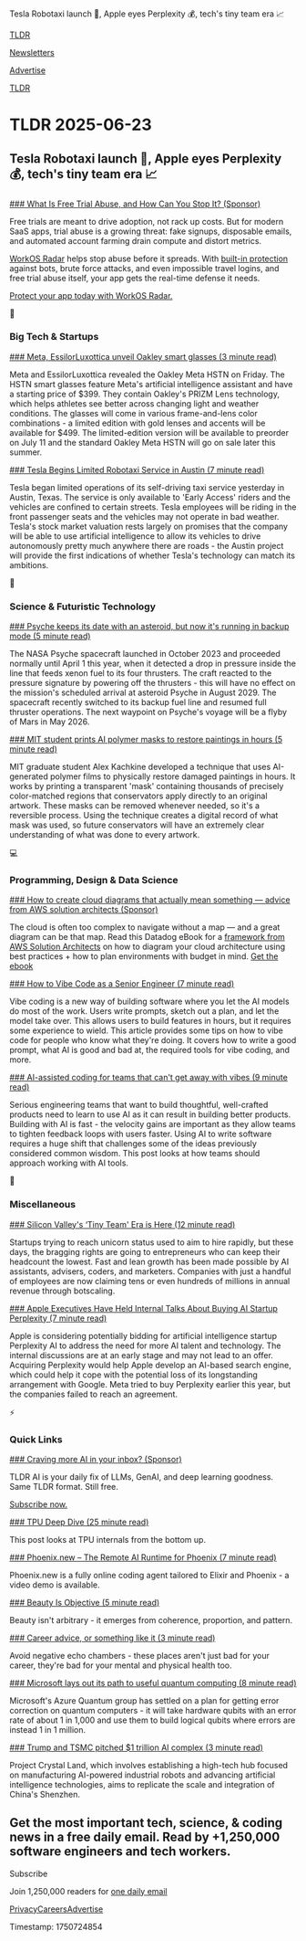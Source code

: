 Tesla Robotaxi launch 🚕, Apple eyes Perplexity 💰, tech's tiny team era 📈

[TLDR](/)

[Newsletters](/newsletters)

[Advertise](https://advertise.tldr.tech/)

[TLDR](/)

# TLDR 2025-06-23

## Tesla Robotaxi launch 🚕, Apple eyes Perplexity 💰, tech's tiny team era 📈

### 

[### What Is Free Trial Abuse, and How Can You Stop It? (Sponsor)](https://workos.com/blog/what-is-free-trial-abuse?utm_source=tldr&amp;utm_medium=newsletter&amp;utm_campaign=q22025)

Free trials are meant to drive adoption, not rack up costs. But for modern SaaS apps, trial abuse is a growing threat: fake signups, disposable emails, and automated account farming drain compute and distort metrics.

[WorkOS Radar](https://workos.com/radar?utm_source=tldr&utm_medium=newsletter&utm_campaign=q22025) helps stop abuse before it spreads. With [built-in protection](https://workos.com/blog/how-workos-radars-bot-detection-works?utm_source=tldr&utm_medium=newsletter&utm_campaign=q22025) against bots, brute force attacks, and even impossible travel logins, and free trial abuse itself, your app gets the real-time defense it needs.

[Protect your app today with WorkOS Radar.](https://workos.com/docs/user-management/radar?utm_source=tldr&utm_medium=newsletter&utm_campaign=q22025)

📱

### Big Tech & Startups

[### Meta, EssilorLuxottica unveil Oakley smart glasses (3 minute read)](https://www.cnbc.com/2025/06/20/meta-essilorluxottica-oakley-smart-glasses-hstn.html?utm_source=tldrnewsletter)

Meta and EssilorLuxottica revealed the Oakley Meta HSTN on Friday. The HSTN smart glasses feature Meta's artificial intelligence assistant and have a starting price of $399. They contain Oakley's PRIZM Lens technology, which helps athletes see better across changing light and weather conditions. The glasses will come in various frame-and-lens color combinations - a limited edition with gold lenses and accents will be available for $499. The limited-edition version will be available to preorder on July 11 and the standard Oakley Meta HSTN will go on sale later this summer.

[### Tesla Begins Limited Robotaxi Service in Austin (7 minute read)](https://www.nytimes.com/2025/06/22/business/tesla-robotaxi-service-austin.html?unlocked_article_code=1.Q08.KdDI.w-g9FEWttVOg&smid=url-share&utm_source=tldrnewsletter)

Tesla began limited operations of its self-driving taxi service yesterday in Austin, Texas. The service is only available to 'Early Access' riders and the vehicles are confined to certain streets. Tesla employees will be riding in the front passenger seats and the vehicles may not operate in bad weather. Tesla's stock market valuation rests largely on promises that the company will be able to use artificial intelligence to allow its vehicles to drive autonomously pretty much anywhere there are roads - the Austin project will provide the first indications of whether Tesla's technology can match its ambitions.

🚀

### Science & Futuristic Technology

[### Psyche keeps its date with an asteroid, but now it's running in backup mode (5 minute read)](https://arstechnica.com/space/2025/06/psyche-keeps-its-date-with-an-asteroid-but-now-its-running-in-backup-mode/?utm_source=tldrnewsletter)

The NASA Psyche spacecraft launched in October 2023 and proceeded normally until April 1 this year, when it detected a drop in pressure inside the line that feeds xenon fuel to its four thrusters. The craft reacted to the pressure signature by powering off the thrusters - this will have no effect on the mission's scheduled arrival at asteroid Psyche in August 2029. The spacecraft recently switched to its backup fuel line and resumed full thruster operations. The next waypoint on Psyche's voyage will be a flyby of Mars in May 2026.

[### MIT student prints AI polymer masks to restore paintings in hours (5 minute read)](https://arstechnica.com/ai/2025/06/mit-student-prints-ai-polymer-masks-to-restore-paintings-in-hours/?utm_source=tldrnewsletter)

MIT graduate student Alex Kachkine developed a technique that uses AI-generated polymer films to physically restore damaged paintings in hours. It works by printing a transparent 'mask' containing thousands of precisely color-matched regions that conservators apply directly to an original artwork. These masks can be removed whenever needed, so it's a reversible process. Using the technique creates a digital record of what mask was used, so future conservators will have an extremely clear understanding of what was done to every artwork.

💻

### Programming, Design & Data Science

[### How to create cloud diagrams that actually mean something — advice from AWS solution architects (Sponsor)](https://www.datadoghq.com/resources/designing-cloud-architecture/?utm_source=tldrnewsletter&amp;utm_medium=newsletter&amp;utm_campaign=dg-coreplatform-ww-cloud-architecture-tldr)

The cloud is often too complex to navigate without a map — and a great diagram can be that map. Read this Datadog eBook for a [framework from AWS Solution Architects](https://www.datadoghq.com/resources/designing-cloud-architecture/?utm_source=tldrnewsletter&utm_medium=newsletter&utm_campaign=dg-coreplatform-ww-cloud-architecture-tldr) on how to diagram your cloud architecture using best practices + how to plan environments with budget in mind. [Get the ebook](https://www.datadoghq.com/resources/designing-cloud-architecture/?utm_source=tldrnewsletter&utm_medium=newsletter&utm_campaign=dg-coreplatform-ww-cloud-architecture-tldr)

[### How to Vibe Code as a Senior Engineer (7 minute read)](https://blog.alexmaccaw.com/how-to-vibe-code-as-a-senior-engineer/?utm_source=tldrnewsletter)

Vibe coding is a new way of building software where you let the AI models do most of the work. Users write prompts, sketch out a plan, and let the model take over. This allows users to build features in hours, but it requires some experience to wield. This article provides some tips on how to vibe code for people who know what they're doing. It covers how to write a good prompt, what AI is good and bad at, the required tools for vibe coding, and more.

[### AI-assisted coding for teams that can't get away with vibes (9 minute read)](https://blog.nilenso.com/blog/2025/05/29/ai-assisted-coding/?utm_source=tldrnewsletter)

Serious engineering teams that want to build thoughtful, well-crafted products need to learn to use AI as it can result in building better products. Building with AI is fast - the velocity gains are important as they allow teams to tighten feedback loops with users faster. Using AI to write software requires a huge shift that challenges some of the ideas previously considered common wisdom. This post looks at how teams should approach working with AI tools.

🎁

### Miscellaneous

[### Silicon Valley's ‘Tiny Team' Era is Here (12 minute read)](https://www.bloomberg.com/news/articles/2025-06-20/ai-is-ushering-in-the-tiny-team-era-in-silicon-valley?accessToken=eyJhbGciOiJIUzI1NiIsInR5cCI6IkpXVCJ9.eyJzb3VyY2UiOiJTdWJzY3JpYmVyR2lmdGVkQXJ0aWNsZSIsImlhdCI6MTc1MDYyMzIyNSwiZXhwIjoxNzUxMjI4MDI1LCJhcnRpY2xlSWQiOiJTWTVGVDNUMEFGQjUwMCIsImJjb25uZWN0SWQiOiJFQTExNDNDNTM4NEE0RUY5QTg5RjJEN0IxMTg2MzcwOSJ9.lPnWHxPBwIfwppLV8Ffo5_CQMn8WIEMYJajd8V_O7hQ&amp;utm_source=tldrnewsletter)

Startups trying to reach unicorn status used to aim to hire rapidly, but these days, the bragging rights are going to entrepreneurs who can keep their headcount the lowest. Fast and lean growth has been made possible by AI assistants, advisers, coders, and marketers. Companies with just a handful of employees are now claiming tens or even hundreds of millions in annual revenue through botscaling.

[### Apple Executives Have Held Internal Talks About Buying AI Startup Perplexity (7 minute read)](https://www.bloomberg.com/news/articles/2025-06-20/apple-executives-have-held-internal-talks-about-buying-ai-startup-perplexity?accessToken=eyJhbGciOiJIUzI1NiIsInR5cCI6IkpXVCJ9.eyJzb3VyY2UiOiJTdWJzY3JpYmVyR2lmdGVkQXJ0aWNsZSIsImlhdCI6MTc1MDYyMzMwOCwiZXhwIjoxNzUxMjI4MTA4LCJhcnRpY2xlSWQiOiJTWTVaUVhEV0xVNjgwMCIsImJjb25uZWN0SWQiOiJFQTExNDNDNTM4NEE0RUY5QTg5RjJEN0IxMTg2MzcwOSJ9.fYQjRVrREM5q4eaUiURd_EIXmfWANc3TIm-RxR0vCuU&amp;utm_source=tldrnewsletter)

Apple is considering potentially bidding for artificial intelligence startup Perplexity AI to address the need for more AI talent and technology. The internal discussions are at an early stage and may not lead to an offer. Acquiring Perplexity would help Apple develop an AI-based search engine, which could help it cope with the potential loss of its longstanding arrangement with Google. Meta tried to buy Perplexity earlier this year, but the companies failed to reach an agreement.

⚡

### Quick Links

[### Craving more AI in your inbox? (Sponsor)](https://tldr.tech/ai/?utm_source=tldr&amp;utm_medium=newsletter&amp;utm_campaign=quicklinks06232025)

TLDR AI is your daily fix of LLMs, GenAI, and deep learning goodness. Same TLDR format. Still free.

[Subscribe now.](https://tldr.tech/ai/?utm_source=tldr&utm_medium=newsletter&utm_campaign=quicklinks06232025)

[### TPU Deep Dive (25 minute read)](https://henryhmko.github.io/posts/tpu/tpu.html?utm_source=tldrnewsletter)

This post looks at TPU internals from the bottom up.

[### Phoenix.new – The Remote AI Runtime for Phoenix (7 minute read)](https://fly.io/blog/phoenix-new-the-remote-ai-runtime/?utm_source=tldrnewsletter)

Phoenix.new is a fully online coding agent tailored to Elixir and Phoenix - a video demo is available.

[### Beauty Is Objective (5 minute read)](https://www.andrewcoyle.com/blog/beauty-is-objective?utm_source=tldrnewsletter)

Beauty isn't arbitrary - it emerges from coherence, proportion, and pattern.

[### Career advice, or something like it (3 minute read)](https://brooker.co.za/blog/2025/06/20/career.html?utm_source=tldrnewsletter)

Avoid negative echo chambers - these places aren't just bad for your career, they're bad for your mental and physical health too.

[### Microsoft lays out its path to useful quantum computing (8 minute read)](https://arstechnica.com/science/2025/06/microsoft-lays-out-its-path-to-useful-quantum-computing/?utm_source=tldrnewsletter)

Microsoft's Azure Quantum group has settled on a plan for getting error correction on quantum computers - it will take hardware qubits with an error rate of about 1 in 1,000 and use them to build logical qubits where errors are instead 1 in 1 million.

[### Trump and TSMC pitched $1 trillion AI complex (3 minute read)](https://www.tomshardware.com/tech-industry/artificial-intelligence/trump-and-tsmc-pitched-usd1-trillion-ai-complex-softbank-founder-masayoshi-son-wants-to-turn-arizona-into-the-next-shenzhen?utm_source=tldrnewsletter)

Project Crystal Land, which involves establishing a high-tech hub focused on manufacturing AI-powered industrial robots and advancing artificial intelligence technologies, aims to replicate the scale and integration of China's Shenzhen.

## Get the most important tech, science, & coding news in a free daily email. Read by +1,250,000 software engineers and tech workers.

Subscribe

Join 1,250,000 readers for [one daily email](/api/latest/tech)

[Privacy](/privacy)[Careers](https://jobs.ashbyhq.com/tldr.tech)[Advertise](/tech/advertise)

Timestamp: 1750724854
